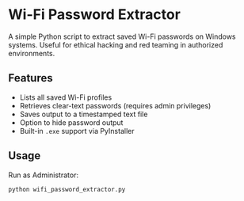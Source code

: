 # Wi-Fi Password Extractor

A simple Python script to extract saved Wi-Fi passwords on Windows systems. Useful for ethical hacking and red teaming in authorized environments.

## Features

- Lists all saved Wi-Fi profiles
- Retrieves clear-text passwords (requires admin privileges)
- Saves output to a timestamped text file
- Option to hide password output
- Built-in `.exe` support via PyInstaller

## Usage

Run as Administrator:

```bash
python wifi_password_extractor.py
